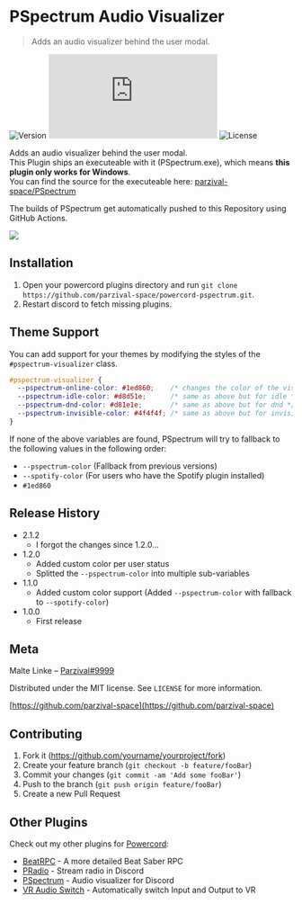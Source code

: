 # PSpectrum Audio Visualizer
> Adds an audio visualizer behind the user modal. 

![Version][version-image]
![Size][size-image]
![License][license-image]

Adds an audio visualizer behind the user modal. <br>
This Plugin ships an executeable with it (PSpectrum.exe), which means **this plugin only works for Windows**.<br>
You can find the source for the executeable here: <a href="https://github.com/parzival-space/PSpectrum">parzival-space/PSpectrum</a>

The builds of PSpectrum get automatically pushed to this Repository using GitHub Actions.

![][demo-image]

## Installation

1. Open your powercord plugins directory and run `git clone https://github.com/parzival-space/powercord-pspectrum.git`.
2. Restart discord to fetch missing plugins.

## Theme Support

You can add support for your themes by modifying the styles of the `#pspectrum-visualizer` class.<br>

```css
#pspectrum-visualizer {
  --pspectrum-online-color: #1ed860;    /* changes the color of the visualizer when the user is online */
  --pspectrum-idle-color: #d8d51e;      /* same as above but for idle */
  --pspectrum-dnd-color: #d81e1e;       /* same as above but for dnd */
  --pspectrum-invisible-color: #4f4f4f; /* same as above but for invisible */
}
```

If none of the above variables are found, PSpectrum will try to fallback to the following values in the following order:

  * `--pspectrum-color` (Fallback from previous versions)
  * `--spotify-color` (For users who have the Spotify plugin installed)
  * `#1ed860`

## Release History

* 2.1.2
    * I forgot the changes since 1.2.0...
* 1.2.0
    * Added custom color per user status
    * Splitted the `--pspectrum-color` into multiple sub-variables
* 1.1.0
    * Added custom color support (Added `--pspectrum-color` with fallback to `--spotify-color`)
* 1.0.0
    * First release

## Meta

Malte Linke – [Parzival#9999](https://discord.com/users/249877580180750336)

Distributed under the MIT license. See ``LICENSE`` for more information.

[https://github.com/parzival-space](https://github.com/parzival-space)

## Contributing

1. Fork it (<https://github.com/yourname/yourproject/fork>)
2. Create your feature branch (`git checkout -b feature/fooBar`)
3. Commit your changes (`git commit -am 'Add some fooBar'`)
4. Push to the branch (`git push origin feature/fooBar`)
5. Create a new Pull Request

<!-- Markdown link & img dfn's -->
[version-image]: https://img.shields.io/github/manifest-json/v/parzival-space/powercord-pspectrum?style=flat-square
[license-image]: https://img.shields.io/github/license/parzival-space/powercord-pspectrum?style=flat-square
[size-image]: https://img.shields.io/github/size/parzival-space/powercord-pspectrum/index.js?style=flat-square
[demo-image]: https://i.imgur.com/eiubeXY.gif


## Other Plugins

Check out my other plugins for [Powercord](https://powercord.dev/plugins/):

  - [BeatRPC](https://github.com/parzival-space/powercord-beatrpc) - A more detailed Beat Saber RPC
  - [PRadio](https://github.com/parzival-space/powercord-pradio) - Stream radio in Discord
  - [PSpectrum](https://github.com/parzival-space/powercord-pspectrum) - Audio visualizer for Discord
  - [VR Audio Switch](https://github.com/parzival-space/powercord-vraudioswitch) - Automatically switch Input and Output to VR
